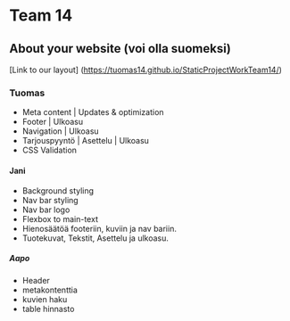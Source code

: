 # Team 14

## About your website (voi olla suomeksi)

[Link to our layout]
(https://tuomas14.github.io/StaticProjectWorkTeam14/)

### Tuomas
- Meta content | Updates & optimization 
- Footer | Ulkoasu
- Navigation | Ulkoasu
- Tarjouspyyntö | Asettelu | Ulkoasu
- CSS Validation

#### Jani
- Background styling
- Nav bar styling
- Nav bar logo
- Flexbox to main-text
- Hienosäätöä footeriin, kuviin ja nav bariin.
- Tuotekuvat, Tekstit, Asettelu ja ulkoasu.

##### Aapo
- Header
- metakontenttia
- kuvien haku
- table hinnasto